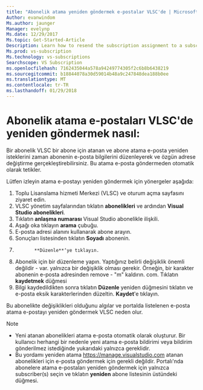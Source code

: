 ```yaml
---
title: "Abonelik atama yeniden göndermek e-postalar VLSC'de | Microsoft Docs"
Author: evanwindom
Ms.author: jaunger
Manager: evelynp
Ms.date: 12/29/2017
Ms.topic: Get-Started-Article
Description: Learn how to resend the subscription assignment to a subscriber from within VLSC
Ms.prod: vs-subscription
Ms.technology: vs-subscriptions
Searchscope: VS Subscription
ms.openlocfilehash: 7162435044a578a94249774305f2c6b8b6438219
ms.sourcegitcommit: b18844078a30d59014b48a9c247848dea188b0ee
ms.translationtype: MT
ms.contentlocale: tr-TR
ms.lasthandoff: 01/29/2018
---
```

# <a name="how-to-resend-subscription-assignment-emails-from-vlsc"></a>Abonelik atama e-postaları VLSC'de yeniden göndermek nasıl:

Bir abonelik VLSC bir abone için atanan ve abone atama e-posta yeniden isteklerini zaman abonenin e-posta bilgilerini düzenleyerek ve özgün adrese değiştirme gerçekleştirebilirsiniz. Bu atama e-posta göndermeden otomatik olarak tetikler.

Lütfen izleyin atama e-postayı yeniden göndermek için yönergeler aşağıda:


1. Toplu Lisanslama hizmeti Merkezi (VLSC) ve oturum açma sayfasını ziyaret edin.
2. VLSC yönetim sayfalarından tıklatın **abonelikleri** ve ardından **Visual Studio abonelikleri**.
3. Tıklatın **anlaşma numarası** Visual Studio abonelikle ilişkili.
4. Aşağı oka tıklayın **arama** çubuğu.  
5. E-posta adresi alanını kullanarak abone arayın.
6. Sonuçları listesinden tıklatın **Soyadı** abonenin.
7. 
              **Düzenle**‘ye tıklayın.
8. Abonelik için bir düzenleme yapın. Yaptığınız belirli değişiklik önemli değildir - var. yalnızca bir değişiklik olması gerekir.  Örneğin, bir karakter abonenin e-posta adresinden remove - "m" kaldırın. com. Tıklatın **kaydetmek** düğmesi
9. Bilgi kaydedildikten sonra tıklatın **Düzenle** yeniden düğmesini tıklatın ve e-posta eksik karakterlerinden düzeltin. **Kaydet**'e tıklayın.
   
Bu abonelikte değişiklikleri olduğunu algılar ve portalda listelenen e-posta atama e-postayı yeniden göndermek VLSC neden olur. 

> [!NOTE]
> - Yeni atanan abonelikleri atama e-posta otomatik olarak oluşturur. Bir kullanıcı herhangi bir nedenle yeni atama e-posta bildirimi veya bildirim gönderilmez istediğinde yukarıdaki yalnızca gereklidir.
> - Bu yordamı yeniden atama https://manage.visualstudio.com atanan abonelikleri için e-posta göndermek için gerekli değildir.  Portalı'nda abonelere atama e-postaları yeniden göndermek için yalnızca subscriber(s) seçin ve tıklatın **yeniden** abone listesinin üstündeki düğmesi.  